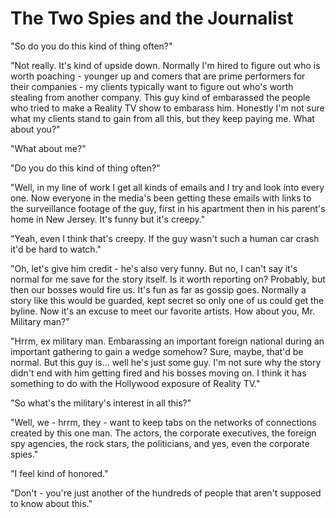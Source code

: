 # The Two Spies and the Journalist

"So do you do this kind of thing often?"

"Not really. It's kind of upside down. Normally I'm hired to figure out who is worth poaching - younger up and comers that are prime performers for their companies - my clients typically want to figure out who's worth stealing from another company. This guy kind of embarassed the people who tried to make a Reality TV show to embarass him. Honestly I'm not sure what my clients stand to gain from all this, but they keep paying me. What about you?"

"What about me?"

"Do you do this kind of thing often?"

"Well, in my line of work I get all kinds of emails and I try and look into every one. Now everyone in the media's been getting these emails with links to the surveillance footage of the guy, first in his apartment then in his parent's home in New Jersey. It's funny but it's creepy."

"Yeah, even I think that's creepy. If the guy wasn't such a human car crash it'd be hard to watch."

"Oh, let's give him credit - he's also very funny. But no, I can't say it's normal for me save for the story itself. Is it worth reporting on? Probably, but then our bosses would fire us. It's fun as far as gossip goes. Normally a story like this would be guarded, kept secret so only one of us could get the byline. Now it's an excuse to meet our favorite artists. How about you, Mr. Military man?"

"Hrrm, ex military man. Embarassing an important foreign national during an important gathering to gain a wedge somehow? Sure, maybe, that'd be normal. But this guy is... well he's just some guy. I'm not sure why the story didn't end with him getting fired and his bosses moving on. I think it has something to do with the Hollywood exposure of Reality TV."

"So what's the military's interest in all this?"

"Well, we - hrrm, they - want to keep tabs on the networks of connections created by this one man. The actors, the corporate executives, the foreign spy agencies, the rock stars, the politicians, and yes, even the corporate spies."

"I feel kind of honored."

"Don't - you're just another of the hundreds of people that aren't supposed to know about this."

